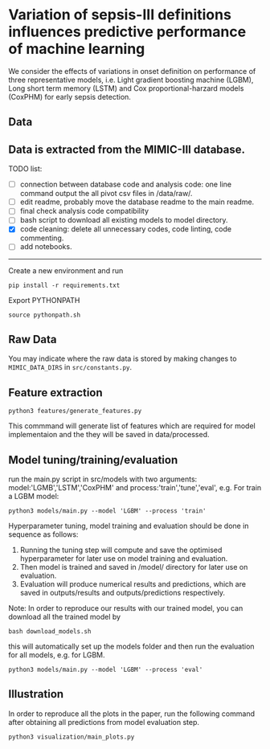 Variation of sepsis-III definitions influences predictive performance of machine learning
==============================

We consider the effects of variations in onset definition on performance of three representative models, i.e. Light gradient boosting machine (LGBM), Long short term memory (LSTM) and Cox proportional-harzard models (CoxPHM) for early sepsis detection. 

Data
------------
Data is extracted from the MIMIC-III database.
------------

TODO list:
- [ ] connection between database code and analysis code: one line command output the all pivot csv files in /data/raw/.
- [ ] edit readme, probably move the database readme to the main readme.
- [ ] final check analysis code compatibility
- [ ] bash script to download all existing models to model directory.
- [x] code cleaning: delete all unnecessary codes, code linting, code commenting.
- [ ] add notebooks.

------------

Create a new environment and run
```
pip install -r requirements.txt
```
Export PYTHONPATH
```
source pythonpath.sh
```
Raw Data  
------------
You may indicate where the raw data is stored by making changes to `MIMIC_DATA_DIRS` in `src/constants.py`.


Feature extraction
------------

```
python3 features/generate_features.py
```
This commmand will generate list of features which are required for model implementaion and the they will be saved in data/processed.   

Model tuning/training/evaluation 
------------
run the main.py script in src/models with two arguments: model:'LGMB','LSTM','CoxPHM' and process:'train','tune','eval', e.g. For train a LGBM model:
```
python3 models/main.py --model 'LGBM' --process 'train'
```
Hyperparameter tuning, model training and evaluation should be done in sequence as follows:
1. Running the tuning step will compute and save the optimised hyperparameter for later use on model training and evaluation.
2. Then model is trained and saved in /model/ directory for later use on evaluation.
3. Evaluation will produce numerical results and predictions, which are saved in outputs/results and outputs/predictions respectively. 


Note:
In order to reproduce our results with our trained model, you can download all the trained model by
```
bash download_models.sh
```
this will automatically set up the models folder and then run the evaluation for all models, e.g. for LGBM.
```
python3 models/main.py --model 'LGBM' --process 'eval'
```

Illustration 
------------
In order to reproduce all the plots in the paper, run the following command after obtaining all predictions from model evaluation step.   
```
python3 visualization/main_plots.py
```
